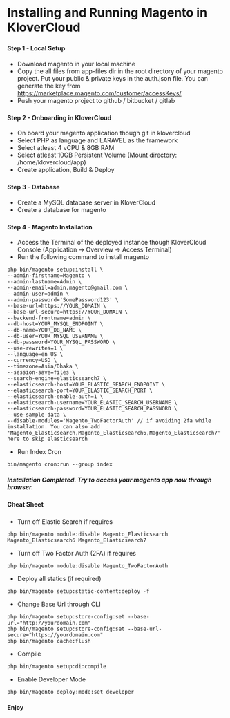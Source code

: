 # Installing and Running Magento in KloverCloud
###

#### Step 1 - Local Setup
- Download magento in your local machine 
- Copy the all files from app-files dir in the root directory of your magento project. Put your public & private keys in the auth.json file. You can generate the key from https://marketplace.magento.com/customer/accessKeys/
- Push your magento project to github / bitbucket / gitlab

###
#### Step 2 - Onboarding in KloverCloud
- On board your magento application though git in klovercloud
- Select PHP as language and LARAVEL as the framework
- Select atleast 4 vCPU & 8GB RAM
- Select atleast 10GB Persistent Volume (Mount directory: /home/klovercloud/app)
- Create application, Build & Deploy


###
#### Step 3 - Database
- Create a MySQL database server in KloverCloud
- Create a database for magento

###
#### Step 4 - Magento Installation
- Access the Terminal of the deployed instance though KloverCloud Console (Application -> Overview -> Access Terminal)
- Run the following command to install magento
```
php bin/magento setup:install \
--admin-firstname=Magento \
--admin-lastname=Admin \
--admin-email=admin.magento@gmail.com \
--admin-user=admin \
--admin-password='SomePassword123' \
--base-url=https://YOUR_DOMAIN \
--base-url-secure=https://YOUR_DOMAIN \
--backend-frontname=admin \
--db-host=YOUR_MYSQL_ENDPOINT \
--db-name=YOUR_DB_NAME \
--db-user=YOUR_MYSQL_USERNAME \
--db-password=YOUR_MYSQL_PASSWORD \
--use-rewrites=1 \
--language=en_US \
--currency=USD \
--timezone=Asia/Dhaka \
--session-save=files \
--search-engine=elasticsearch7 \
--elasticsearch-host=YOUR_ELASTIC_SEARCH_ENDPOINT \
--elasticsearch-port=YOUR_ELASTIC_SEARCH_PORT \
--elasticsearch-enable-auth=1 \
--elasticsearch-username=YOUR_ELASTIC_SEARCH_USERNAME \
--elasticsearch-password=YOUR_ELASTIC_SEARCH_PASSWORD \
--use-sample-data \
--disable-modules='Magento_TwoFactorAuth' // if avoiding 2fa while installation. You can also add 'Magento_Elasticsearch,Magento_Elasticsearch6,Magento_Elasticsearch7' here to skip elasticsearch 
```


- Run Index Cron
```
bin/magento cron:run --group index
```

####
##### Installation Completed. Try to access your magento app now through browser.

###
#### Cheat Sheet
###
- Turn off Elastic Search if requires
```
php bin/magento module:disable Magento_Elasticsearch Magento_Elasticsearch6 Magento_Elasticsearch7
```

- Turn off Two Factor Auth (2FA) if requires
```
php bin/magento module:disable Magento_TwoFactorAuth
```

- Deploy all statics (if required)
```
php bin/magento setup:static-content:deploy -f
```

- Change Base Url through CLI
```
php bin/magento setup:store-config:set --base-url="http://yourdomain.com"
php bin/magento setup:store-config:set --base-url-secure="https://yourdomain.com"
php bin/magento cache:flush
```

- Compile
```
php bin/magento setup:di:compile
```

- Enable Developer Mode
```
php bin/magento deploy:mode:set developer
```

#### Enjoy
